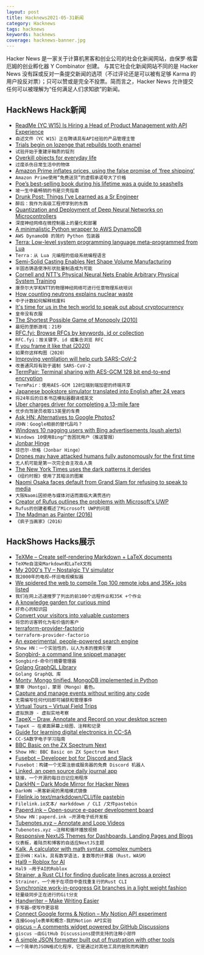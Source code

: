 ```yaml
---
layout: post
title: Hacknews2021-05-31新闻
category: Hacknews
tags: hacknews
keywords: hacknews
coverage: hacknews-banner.jpg
---
```


Hacker News 是一家关于计算机黑客和创业公司的社会化新闻网站，由保罗·格雷厄姆的创业孵化器 Y Combinator 创建。
与其它社会化新闻网站不同的是 Hacker News 没有踩或反对一条提交新闻的选项（不过评论还是可以被有足够 Karma 的用户投反对票）；只可以赞或是完全不投票。简而言之，Hacker News 允许提交任何可以被理解为“任何满足人们求知欲”的新闻。

## HackNews Hack新闻


- [ReadMe (YC W15) Is Hiring a Head of Product Management with API Experience](https://readme.com/careers#head-of-product-management)
- `自述文件（YC W15）正在聘请具有API经验的产品管理主管`
- [Trials begin on lozenge that rebuilds tooth enamel](https://dental.washington.edu/trials-begin-on-lozenge-that-rebuilds-tooth-enamel/)
- `试验开始于重建牙釉质的锭剂`
- [Overkill objects for everyday life](https://neil.computer/notes/overkill-objects-for-everyday-life/)
- `过度杀伤日常生活中的物体`
- [Amazon Prime inflates prices, using the false promise of ‘free shipping’](https://mattstoller.substack.com/p/amazon-primes-free-shipping-promise)
- `Amazon Prime使用“免费送货”的虚假承诺夸大了价格`
- [Poe’s best-selling book during his lifetime was a guide to seashells](https://www.atlasobscura.com/articles/edgar-allen-poe-seashell-book)
- `坡一生中最畅销的书是贝壳指南`
- [Drunk Post: Things I've Learned as a Sr Engineer](https://old.reddit.com/r/ExperiencedDevs/comments/nmodyl/drunk_post_things_ive_learned_as_a_sr_engineer/)
- `醉后：我作为高级工程师学到的东西`
- [Quantization and Deployment of Deep Neural Networks on Microcontrollers](https://www.mdpi.com/1424-8220/21/9/2984/htm)
- `深度神经网络在微控制器上的量化和部署`
- [A minimalistic Python wrapper to AWS DynamoDB](https://github.com/dineshsonachalam/Lucid-Dynamodb)
- `AWS DynamoDB 的简约 Python 包装器`
- [Terra: Low-level system programming language meta-programmed from Lua](https://terralang.org/)
- `Terra：从 Lua 元编程的低级系统编程语言`
- [Semi-Solid Casting Enables Net Shape Volume Manufacturing](https://www.engineering.com/story/semi-solid-casting-enables-net-shape-volume-manufacturing)
- `半固态铸造使净形状批量制造成为可能`
- [Cornell and NTT’s Physical Neural Nets Enable Arbitrary Physical System Training](https://syncedreview.com/2021/05/27/deepmind-podracer-tpu-based-rl-frameworks-deliver-exceptional-performance-at-low-cost-28/)
- `康奈尔大学和NTT的物理神经网络可进行任意物理系统培训`
- [How counting neutrons explains nuclear waste](https://rootsofprogress.org/nuclear-physics)
- `中子计数如何解释核废料`
- [It's time for us in the tech world to speak out about cryptocurrency](https://twitter.com/Pinboard/status/1399058952336277505)
- `皇帝没有衣服`
- [The Shortest Possible Game of Monopoly (2010)](https://scatter.wordpress.com/2010/05/30/the-shortest-possible-game-of-monopoly-21-seconds/)
- `最短的垄断游戏：21秒`
- [RFC.fyi: Browse RFCs by keywords, id or collection](https://rfc.fyi/)
- `RFC.fyi：按关键字、id 或集合浏览 RFC`
- [If you frame it like that (2020)](https://theamericanscholar.org/if-you-frame-it-like-that/)
- `如果你这样构图（2020）`
- [Improving ventilation will help curb SARS-CoV-2](https://www.economist.com/science-and-technology/2021/05/26/improving-ventilation-will-help-curb-sars-cov-2)
- `改善通风将有助于遏制 SARS-CoV-2`
- [TermPair: Terminal sharing with AES-GCM 128 bit end-to-end encryption](https://github.com/cs01/termpair)
- `TermPair：使用AES-GCM 128位端到端加密的终端共享`
- [Japanese bookstore simulator translated into English after 24 years](https://rhizome.org/editorial/2021/may/18/true-fans-translate-fansubbing-bookstory/)
- `将24年后的日本书店模拟器翻译成英文`
- [Uber charges driver for completing a 13-mile fare](https://twitter.com/TheSofaaa/status/1398990015611473927)
- `优步向驾驶员收取13英里的车费`
- [Ask HN: Alternatives to Google Photos?](item?id=27338008)
- `问HN：Google相册的替代品吗？`
- [Windows 10 nagging users with Bing advertisements (push alerts)](https://www.windowslatest.com/2021/05/31/windows-10-is-now-nagging-users-with-microsoft-bing-alerts/)
- `Windows 10使用Bing广告困扰用户（推送警报）`
- [Jonbar Hinge](https://en.wikipedia.org/wiki/Jonbar_hinge)
- `琼巴尔·欣格（Jonbar Hinge）`
- [Drones may have attacked humans fully autonomously for the first time](https://nypost.com/2021/05/29/killer-drone-hunted-down-a-human-target-without-being-told-to/)
- `无人机可能是第一次完全自主攻击人类`
- [The New York Times uses the dark patterns it derides](https://www.nirandfar.com/cancel-new-york-times/)
- `《纽约时报》使用了其暗淡的图案`
- [Naomi Osaka faces default from Grand Slam for refusing to speak to media](https://www.bbc.com/sport/tennis/57301475)
- `大阪Naomi因拒绝与媒体对话而面临大满贯违约`
- [Creator of Rufus outlines the problems with Microsoft's UWP](https://github.com/pbatard/rufus/issues/1617)
- `Rufus的创建者概述了Microsoft UWP的问题`
- [The Madman as Painter (2016)](https://www.city-journal.org/html/madman-painter-14347.html)
- `《疯子当画家》（2016）`


## HackShows Hacks展示

- [ TeXMe – Create self-rendering Markdown + LaTeX documents](https://github.com/susam/texme)
- `TeXMe自渲染Markdown和LaTeX文档`
- [ My 2000's TV – Nostalgic TV simulator](https://my00stv.com/)
- `我2000年的电视–怀旧电视模拟器`
- [ We spidered the web to compile Top 100 remote jobs and 35K+ jobs listed](https://remotists.com/top100_remotejobs/)
- `我们在网上迅速搜罗了列出的前100个远程作业和35K +个作业`
- [ A knowledge garden for curious mind](https://innos.io?s=HN)
- `好奇心的知识园`
- [ Convert your visitors into valuable customers](https://embedery.com)
- `将您的访客转化为有价值的客户`
- [ terraform-provider-factorio](https://github.com/efokschaner/terraform-provider-factorio)
- `terraform-provider-factorio`
- [ An experimental, people-powered search engine](https://ninfex.com/hello)
- `Show HN：一个实验性的，以人为本的搜索引擎`
- [ Songbird- a command line snippet manager](https://www.npmjs.com/package/songbird-cli)
- `Songbird-命令行摘要管理器`
- [ Golang GraphQL Library](https://github.com/getoutreach/goql)
- `Golang GraphQL 库`
- [ Monty, Mongo tinified. MongoDB implemented in Python](https://github.com/davidlatwe/montydb)
- `蒙蒂（Montgo），蒙哥（Mongo）着色。`
- [ Capture and manage events without writing any code](https://www.auditbite.com/)
- `无需编写任何代码即可捕获和管理事件`
- [ Virtual Tours – Virtual Field Trips](https://gez.la)
- `虚拟旅游 - 虚拟实地考察`
- [ TapeX – Draw, Annotate and Record on your desktop screen](https://tapex.app)
- `TapeX – 在桌面屏幕上绘图、注释和记录`
- [ Guide for learning digital electronics in CC-SA](http://learn.circuitverse.org)
- `CC-SA数字电子学习指南`
- [ BBC Basic on the ZX Spectrum Next](http://www.breakintoprogram.co.uk/projects/spectrum-next-projects/bbc-basic-for-the-spectrum-next-introduction)
- `Show HN: BBC Basic on ZX Spectrum Next`
- [ Fusebot – Developer bot for Discord and Slack](https://fusebot.io/)
- `Fusebot：构建一个无需注册或服务器的免费 Discord 机器人`
- [ Linked, an open source daily journal app](https://github.com/muc-dev/linked)
- `链接，一个开源的每日日记应用程序`
- [ DarkHN – Dark Mode Mirror for Hacker News](https://darkhn.herokuapp.com/)
- `DarkHN –黑客新闻的黑暗模式镜像`
- [ Filelink.io text/markddown/CLI/file pastebin](https://filelink.io)
- `Filelink.io文本/ markddown / CLI /文件pastebin`
- [ Paperd.ink – Open-source e-paper development board](https://paperd.ink)
- `Show HN：paperd.ink –开源电子纸开发板`
- [ Tubenotes.xyz – Annotate and Loop Videos](https://tubenotes.xyz/)
- `Tubenotes.xyz –注释和循环播放视频`
- [ Responsive NextJS Themes for Dashboards, Landing Pages and Blogs](https://creativedesignsguru.com/category/nextjs/)
- `仪表板，着陆页和博客的自适应NextJS主题`
- [ Kalk, A calculator with math syntax, complex numbers](https://kalk.strct.net)
- `显示HN：Kalk，具有数学语法，复数等的计算器（Rust，WASM）`
- [ Hal9 – Roblox for AI](https://hal9.ai/)
- `Hal9 –用于AI的Roblox`
- [ Strainer, a Rust CLI for finding duplicate lines across a project](https://github.com/brundonsmith/strainer)
- `Strainer，一个用于在项目中查找重复行的Rust CLI`
- [ Synchronize work-in-progress Git branches in a light weight fashion](https://github.com/rraval/git-nomad)
- `轻量级同步正在进行的Git分支`
- [ Handwriter – Make Writing Easier](https://github.com/sherlockdoyle/Handwriter)
- `手写器–使写作更容易`
- [ Connect Google forms & Notion – My Notion API experiment](https://formtonotion.com/demo)
- `连接Google表单和概念-我的Notion API实验`
- [ giscus – A comments widget powered by GitHub Discussions](https://giscus.app)
- `giscus –由GitHub Discussions提供支持的注释小部件`
- [ A simple JSON formatter built out of frustration with other tools](http://jsonformatter.com/)
- `一个简单的JSON格式化程序，它是通过对其他工具的挫败而构建的`

